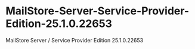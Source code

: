 # MailStore-Server-Service-Provider-Edition-25.1.0.22653
MailStore Server / Service Provider Edition 25.1.0.22653
